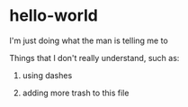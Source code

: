# hello-world
I'm just doing what the man is telling me to

Things that I don't really understand, such as:

1) using dashes

2) adding more trash to this file
